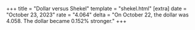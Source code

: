 +++
title = "Dollar versus Shekel"
template = "shekel.html"
[extra]
date = "October 23, 2023"
rate = "4.064"
delta = "On October 22, the dollar was 4.058. The dollar became 0.152% stronger."
+++
